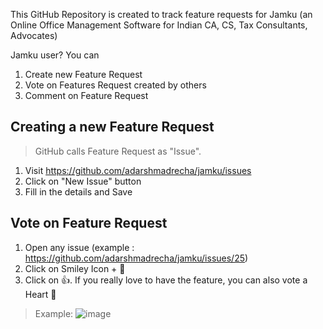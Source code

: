 This GitHub Repository is created to track feature requests for Jamku (an Online Office Management Software for Indian CA, CS, Tax Consultants, Advocates)

Jamku user? You can
1. Create new Feature Request
2. Vote on Features Request created by others
3. Comment on Feature Request


## Creating a new Feature Request
> GitHub calls Feature Request as "Issue".
1. Visit https://github.com/adarshmadrecha/jamku/issues
2. Click on "New Issue" button
3. Fill in the details and Save


## Vote on Feature Request
1. Open any issue (example : https://github.com/adarshmadrecha/jamku/issues/25)
2. Click on Smiley Icon + 🙂
3. Click on 👍. If you really love to have the feature, you can also vote a Heart 🧡

> Example: 
![image](https://user-images.githubusercontent.com/11911938/54923133-9eee8600-4f2f-11e9-9bd6-14968952e250.png)


